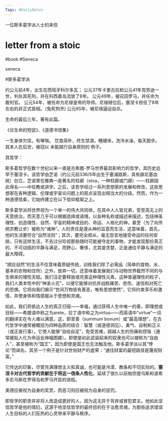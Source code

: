 ```yaml
---
Tags: #DailyNotes 
---
```


一位斯多葛学派人士的来信
# letter from a stoic

#book #Seneca


seneca 

#斯多葛学派

约公元前4年，出生在西班牙科尔多瓦；
公元37年卡里古拉和公元41年克劳迪一世，判处其死刑，并在科西嘉岛流放了8年。
公元49年，被召回罗马，并任命为裁判官。
公元54年，被任命为尼禄皇帝的导师。尼禄继位后，塞涅卡担任了8年左右的非正式首相。（兔死狗烹)
公元65年，被尼禄逼迫自杀。

生命的最后三年，著有此篇。

《论生命的短促》、《道德书信集》

一生身体欠佳，有哮喘。
饮食简朴，终生禁酒，睡硬床，洗冷水澡，每天跑步。
其本人在后世，被冠以 未能践行自身原则的 例子。


其哲学：

斯多葛哲学在数个世纪以来一直是古希腊-罗马世界最具影响力的哲学，其历史远早于塞涅卡。该哲学由芝诺（约公元前336/5年出生于塞浦路斯，具有腓尼基血统）创立，芝诺曾在雅典一座著名的柱廊（stoa，一种柱廊或门廊）——柱廊因此得名——中任教或讲学。之后，该哲学经过一系列思想家的发展和修改，这些思想家在各种逻辑、伦理或宇宙论问题上的观点呈现出相当大的分歧。然而，作为一种道德信条，它始终建立在以下信仰框架之上。

斯多葛学派将世界视为一个单一的伟大共同体，在其中人人皆兄弟，受至高无上的天意统治，而天意几乎可以根据选择或语境，以各种名称或描述来描述，包括神圣理性、创造理性、自然、宇宙的精神或目的、命运、人格化的神，甚至（为了向传统宗教让步）被称为“诸神”。人的责任是遵从神的旨意而生活，这意味着，首先，他的生活要符合“自然法则”；其次，要完全顺从，毫无怨言地接受命运的任何安排。只有这样生活，不去过分珍视那些随时可能被夺走的事物，才能发现那份真正的、不可动摇的平静与满足，而野心、奢侈，尤其是贪婪，正是通往平静与满足的最大障碍。

“顺应自然”的生活不仅意味着质疑传统，训练我们除了必需品（简单的食物、水、基本的衣物和住所）之外，放弃一切，还意味着发展我们与动物世界截然不同的与生俱来的理性天赋。我们注定要释放或完善这种理性元素，这种普遍理性的粒子，我们人类本性中的“神圣火花”，以便它能够对抗并战胜痛苦、悲伤、迷信和对死亡的恐惧。它将向我们揭示“世间万物皆有善恶，唯有思想使然”，它将约束享乐和激情，并使身体和情感服从于思想和灵魂。

如此，我们将抵达人生的真正归宿——幸福，通过获得人生中唯一的善，即理想或目标——希腊语中称之为arete，拉丁语中称之为virtus——而英语中“virtue”一词的翻译实在令人难以满意。这，即至善（summum bonum）或“最高理想”，在古代哲学中通常被概括为四种品质的结合：智慧（或道德洞见）、勇气、自制和正义（或正直行事）。它使人能够“自给自足”，免受苦难，超越人生的伤痛和烦恼（通常被拟人化为命运女神福图娜）。即使是如此武装起来的奴隶也可以被称为“自由人”，甚至被称为“国王”，因为即使是国王也无法触及他。斯多葛学派以其“悖论”而闻名，其另一个例子是针对世俗财产的虚荣：“通往财富的最短路径是蔑视财富。”

它传达的印象，尽管充满理想主义和真诚，也可能是冷漠、教条和不切实际的。**塞涅卡对古代哲学的贡献在于将这一信条人性化**，延续了很久以前帕奈提乌斯和波希多尼乌斯在罗得岛和罗马开启的进程。


美德应被视为自身的奖赏，而恶习则应被视为自身的惩罚。


即哲学的职责并非将人改造成更好的人，因为这无异于背弃或冒犯君主。他如此坚信哲学是他的情妇，这源于他坚信哲学的最终目的在于治愈灵魂，为那些追求错误人生目标的人们狂热的心灵带来平静与秩序。